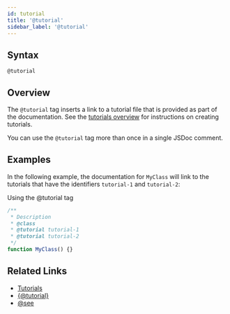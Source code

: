 ```yaml
---
id: tutorial
title: '@tutorial'
sidebar_label: '@tutorial'
---
```


## Syntax

`@tutorial`

## Overview

The `@tutorial` tag inserts a link to a tutorial file that is provided as part of the documentation. See the [tutorials overview](../about/tutorials.md) for instructions on creating tutorials.

You can use the `@tutorial` tag more than once in a single JSDoc comment.

## Examples

In the following example, the documentation for `MyClass` will link to the tutorials that have the identifiers `tutorial-1` and `tutorial-2`:

Using the @tutorial tag

```js
/**
 * Description
 * @class
 * @tutorial tutorial-1
 * @tutorial tutorial-2
 */
function MyClass() {}
```

## Related Links

- [Tutorials](../about/tutorials.md)
- [{@tutorial}](./inline-tutorial.md)
- [@see](./see.md)
